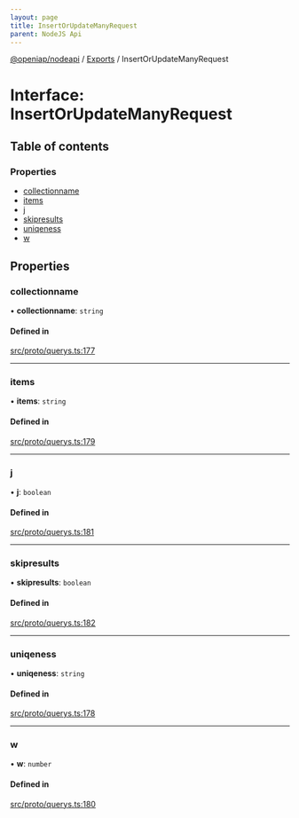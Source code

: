 ```yaml
---
layout: page
title: InsertOrUpdateManyRequest
parent: NodeJS Api
---
```

[@openiap/nodeapi](../README) / [Exports](../modules) / InsertOrUpdateManyRequest

# Interface: InsertOrUpdateManyRequest

## Table of contents

### Properties

- [collectionname](InsertOrUpdateManyRequest#collectionname)
- [items](InsertOrUpdateManyRequest#items)
- [j](InsertOrUpdateManyRequest#j)
- [skipresults](InsertOrUpdateManyRequest#skipresults)
- [uniqeness](InsertOrUpdateManyRequest#uniqeness)
- [w](InsertOrUpdateManyRequest#w)

## Properties

### collectionname

• **collectionname**: `string`

#### Defined in

[src/proto/querys.ts:177](https://github.com/openiap/nodeapi/blob/a6b5438/src/proto/querys.ts#L177)

___

### items

• **items**: `string`

#### Defined in

[src/proto/querys.ts:179](https://github.com/openiap/nodeapi/blob/a6b5438/src/proto/querys.ts#L179)

___

### j

• **j**: `boolean`

#### Defined in

[src/proto/querys.ts:181](https://github.com/openiap/nodeapi/blob/a6b5438/src/proto/querys.ts#L181)

___

### skipresults

• **skipresults**: `boolean`

#### Defined in

[src/proto/querys.ts:182](https://github.com/openiap/nodeapi/blob/a6b5438/src/proto/querys.ts#L182)

___

### uniqeness

• **uniqeness**: `string`

#### Defined in

[src/proto/querys.ts:178](https://github.com/openiap/nodeapi/blob/a6b5438/src/proto/querys.ts#L178)

___

### w

• **w**: `number`

#### Defined in

[src/proto/querys.ts:180](https://github.com/openiap/nodeapi/blob/a6b5438/src/proto/querys.ts#L180)
